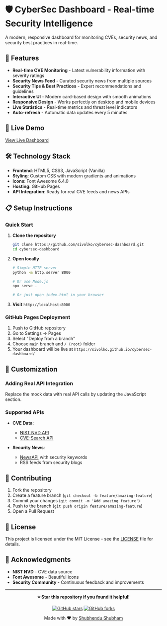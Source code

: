 # 🛡️ CyberSec Dashboard - Real-time Security Intelligence

A modern, responsive dashboard for monitoring CVEs, security news, and security best practices in real-time.

## 🌟 Features

- **Real-time CVE Monitoring** - Latest vulnerability information with severity ratings
- **Security News Feed** - Curated security news from multiple sources
- **Security Tips & Best Practices** - Expert recommendations and guidelines
- **Interactive UI** - Modern card-based design with smooth animations
- **Responsive Design** - Works perfectly on desktop and mobile devices
- **Live Statistics** - Real-time metrics and threat level indicators
- **Auto-refresh** - Automatic data updates every 5 minutes

## 🚀 Live Demo

[View Live Dashboard](https://sivolko.github.io/cybersec-dashboard/)

## 🛠️ Technology Stack

- **Frontend**: HTML5, CSS3, JavaScript (Vanilla)
- **Styling**: Custom CSS with modern gradients and animations
- **Icons**: Font Awesome 6.4.0
- **Hosting**: GitHub Pages
- **API Integration**: Ready for real CVE feeds and news APIs

## 📋 Setup Instructions

### Quick Start

1. **Clone the repository**
   ```bash
   git clone https://github.com/sivolko/cybersec-dashboard.git
   cd cybersec-dashboard
   ```

2. **Open locally**
   ```bash
   # Simple HTTP server
   python -m http.server 8000
   
   # Or use Node.js
   npx serve .
   
   # Or just open index.html in your browser
   ```

3. **Visit** `http://localhost:8000`

### GitHub Pages Deployment

1. Push to GitHub repository
2. Go to Settings → Pages
3. Select "Deploy from a branch" 
4. Choose `main` branch and `/ (root)` folder
5. Your dashboard will be live at `https://sivolko.github.io/cybersec-dashboard/`

## 🔧 Customization

### Adding Real API Integration

Replace the mock data with real API calls by updating the JavaScript section.

### Supported APIs

- **CVE Data**: 
  - [NIST NVD API](https://nvd.nist.gov/developers/vulnerabilities)
  - [CVE-Search API](https://cve.circl.lu/)

- **Security News**:
  - [NewsAPI](https://newsapi.org/) with security keywords
  - RSS feeds from security blogs

## 🤝 Contributing

1. Fork the repository
2. Create a feature branch (`git checkout -b feature/amazing-feature`)
3. Commit your changes (`git commit -m 'Add amazing feature'`)
4. Push to the branch (`git push origin feature/amazing-feature`)
5. Open a Pull Request

## 📄 License

This project is licensed under the MIT License - see the [LICENSE](LICENSE) file for details.

## 🙏 Acknowledgments

- **NIST NVD** - CVE data source
- **Font Awesome** - Beautiful icons
- **Security Community** - Continuous feedback and improvements

---

<div align="center">

**⭐ Star this repository if you found it helpful!**

[![GitHub stars](https://img.shields.io/github/stars/sivolko/cybersec-dashboard?style=social)](https://github.com/sivolko/cybersec-dashboard/stargazers)
[![GitHub forks](https://img.shields.io/github/forks/sivolko/cybersec-dashboard?style=social)](https://github.com/sivolko/cybersec-dashboard/network)

Made with ❤️ by [Shubhendu Shubham](https://github.com/sivolko)

</div>